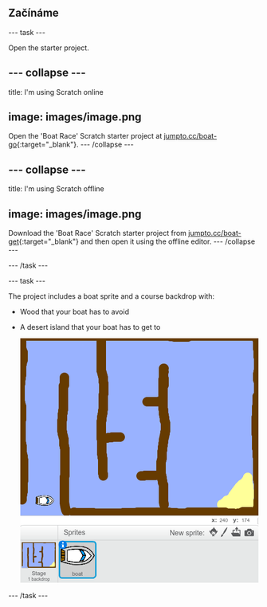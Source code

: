 ## Začínáme

\--- task \---

Open the starter project.

## \--- collapse \---

title: I'm using Scratch online

## image: images/image.png

Open the 'Boat Race' Scratch starter project at [jumpto.cc/boat-go](https://scratch.mit.edu/projects/63958014/#editor){:target="_blank"}. \--- /collapse \---

## \--- collapse \---

title: I'm using Scratch offline

## image: images/image.png

Download the 'Boat Race' Scratch starter project from [jumpto.cc/boat-get](http:jumpto.cc/boat-get){:target="_blank"} and then open it using the offline editor. \--- /collapse \---

\--- /task \---

\--- task \---

The project includes a boat sprite and a course backdrop with:

- Wood that your boat has to avoid
- A desert island that your boat has to get to
    
    ![screenshot](images/boat-starter.png)

\--- /task \---